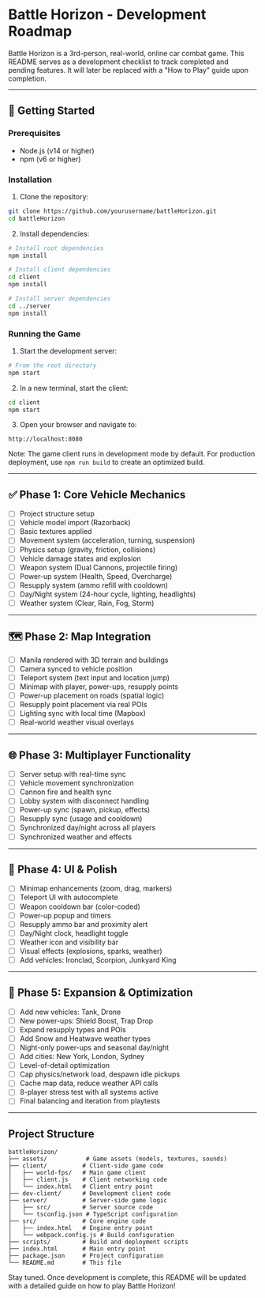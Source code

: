 # Battle Horizon - Development Roadmap

Battle Horizon is a 3rd-person, real-world, online car combat game. This README serves as a development checklist to track completed and pending features. It will later be replaced with a "How to Play" guide upon completion.

---

## 🚀 Getting Started

### Prerequisites
- Node.js (v14 or higher)
- npm (v6 or higher)

### Installation
1. Clone the repository:
```bash
git clone https://github.com/yourusername/battleHorizon.git
cd battleHorizon
```

2. Install dependencies:
```bash
# Install root dependencies
npm install

# Install client dependencies
cd client
npm install

# Install server dependencies
cd ../server
npm install
```

### Running the Game
1. Start the development server:
```bash
# From the root directory
npm start
```

2. In a new terminal, start the client:
```bash
cd client
npm start
```

3. Open your browser and navigate to:
```
http://localhost:8080
```

Note: The game client runs in development mode by default. For production deployment, use `npm run build` to create an optimized build.

---

## ✅ Phase 1: Core Vehicle Mechanics

- [ ] Project structure setup
- [ ] Vehicle model import (Razorback)
- [ ] Basic textures applied
- [ ] Movement system (acceleration, turning, suspension)
- [ ] Physics setup (gravity, friction, collisions)
- [ ] Vehicle damage states and explosion
- [ ] Weapon system (Dual Cannons, projectile firing)
- [ ] Power-up system (Health, Speed, Overcharge)
- [ ] Resupply system (ammo refill with cooldown)
- [ ] Day/Night system (24-hour cycle, lighting, headlights)
- [ ] Weather system (Clear, Rain, Fog, Storm)

---

## 🗺️ Phase 2: Map Integration

- [ ] Manila rendered with 3D terrain and buildings
- [ ] Camera synced to vehicle position
- [ ] Teleport system (text input and location jump)
- [ ] Minimap with player, power-ups, resupply points
- [ ] Power-up placement on roads (spatial logic)
- [ ] Resupply point placement via real POIs
- [ ] Lighting sync with local time (Mapbox)
- [ ] Real-world weather visual overlays

---

## 🌐 Phase 3: Multiplayer Functionality

- [ ] Server setup with real-time sync
- [ ] Vehicle movement synchronization
- [ ] Cannon fire and health sync
- [ ] Lobby system with disconnect handling
- [ ] Power-up sync (spawn, pickup, effects)
- [ ] Resupply sync (usage and cooldown)
- [ ] Synchronized day/night across all players
- [ ] Synchronized weather and effects

---

## 🎨 Phase 4: UI & Polish

- [ ] Minimap enhancements (zoom, drag, markers)
- [ ] Teleport UI with autocomplete
- [ ] Weapon cooldown bar (color-coded)
- [ ] Power-up popup and timers
- [ ] Resupply ammo bar and proximity alert
- [ ] Day/Night clock, headlight toggle
- [ ] Weather icon and visibility bar
- [ ] Visual effects (explosions, sparks, weather)
- [ ] Add vehicles: Ironclad, Scorpion, Junkyard King

---

## 🚀 Phase 5: Expansion & Optimization

- [ ] Add new vehicles: Tank, Drone
- [ ] New power-ups: Shield Boost, Trap Drop
- [ ] Expand resupply types and POIs
- [ ] Add Snow and Heatwave weather types
- [ ] Night-only power-ups and seasonal day/night
- [ ] Add cities: New York, London, Sydney
- [ ] Level-of-detail optimization
- [ ] Cap physics/network load, despawn idle pickups
- [ ] Cache map data, reduce weather API calls
- [ ] 8-player stress test with all systems active
- [ ] Final balancing and iteration from playtests

---

## Project Structure

```
battleHorizon/
├── assets/           # Game assets (models, textures, sounds)
├── client/          # Client-side game code
│   ├── world-fps/   # Main game client
│   ├── client.js    # Client networking code
│   └── index.html   # Client entry point
├── dev-client/      # Development client code
├── server/          # Server-side game logic
│   ├── src/         # Server source code
│   └── tsconfig.json # TypeScript configuration
├── src/             # Core engine code
│   ├── index.html   # Engine entry point
│   └── webpack.config.js # Build configuration
├── scripts/         # Build and deployment scripts
├── index.html       # Main entry point
├── package.json     # Project configuration
└── README.md        # This file
```

Stay tuned. Once development is complete, this README will be updated with a detailed guide on how to play Battle Horizon!
